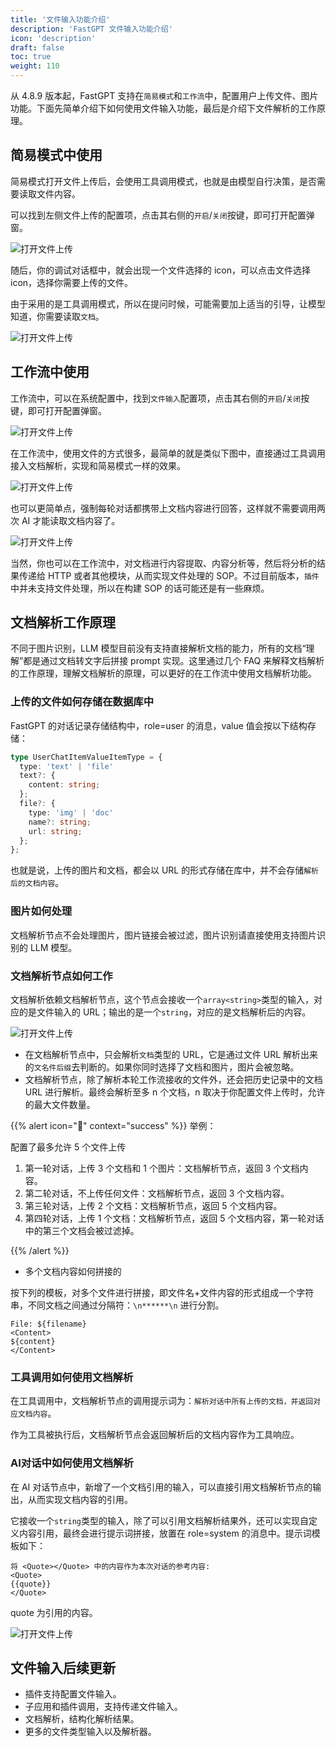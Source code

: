 ```yaml
---
title: '文件输入功能介绍'
description: 'FastGPT 文件输入功能介绍'
icon: 'description'
draft: false
toc: true
weight: 110
---
```


从 4.8.9 版本起，FastGPT 支持在`简易模式`和`工作流`中，配置用户上传文件、图片功能。下面先简单介绍下如何使用文件输入功能，最后是介绍下文件解析的工作原理。


## 简易模式中使用

简易模式打开文件上传后，会使用工具调用模式，也就是由模型自行决策，是否需要读取文件内容。

可以找到左侧文件上传的配置项，点击其右侧的`开启`/`关闭`按键，即可打开配置弹窗。

![打开文件上传](/imgs/fileinpu-1.png)

随后，你的调试对话框中，就会出现一个文件选择的 icon，可以点击文件选择 icon，选择你需要上传的文件。

由于采用的是工具调用模式，所以在提问时候，可能需要加上适当的引导，让模型知道，你需要读取`文档`。

![打开文件上传](/imgs/fileinpu-2.png)

## 工作流中使用

工作流中，可以在系统配置中，找到`文件输入`配置项，点击其右侧的`开启`/`关闭`按键，即可打开配置弹窗。

![打开文件上传](/imgs/fileinpu-4.jpg)

在工作流中，使用文件的方式很多，最简单的就是类似下图中，直接通过工具调用接入文档解析，实现和简易模式一样的效果。

![打开文件上传](/imgs/fileinpu-3.jpg)

也可以更简单点，强制每轮对话都携带上文档内容进行回答，这样就不需要调用两次 AI 才能读取文档内容了。

![打开文件上传](/imgs/fileinpu-5.jpg)

当然，你也可以在工作流中，对文档进行内容提取、内容分析等，然后将分析的结果传递给 HTTP 或者其他模块，从而实现文件处理的 SOP。不过目前版本，`插件`中并未支持文件处理，所以在构建 SOP 的话可能还是有一些麻烦。


## 文档解析工作原理

不同于图片识别，LLM 模型目前没有支持直接解析文档的能力，所有的文档“理解”都是通过文档转文字后拼接 prompt 实现。这里通过几个 FAQ 来解释文档解析的工作原理，理解文档解析的原理，可以更好的在工作流中使用文档解析功能。

### 上传的文件如何存储在数据库中

FastGPT 的对话记录存储结构中，role=user 的消息，value 值会按以下结构存储：

```ts
type UserChatItemValueItemType = {
  type: 'text' | 'file'
  text?: {
    content: string;
  };
  file?: {
    type: 'img' | 'doc'
    name?: string;
    url: string;
  };
};
```

也就是说，上传的图片和文档，都会以 URL 的形式存储在库中，并不会存储`解析后的文档内容`。

### 图片如何处理

文档解析节点不会处理图片，图片链接会被过滤，图片识别请直接使用支持图片识别的 LLM 模型。

### 文档解析节点如何工作

文档解析依赖文档解析节点，这个节点会接收一个`array<string>`类型的输入，对应的是文件输入的 URL；输出的是一个`string`，对应的是文档解析后的内容。

![打开文件上传](/imgs/fileinpu-6.jpg)

* 在文档解析节点中，只会解析`文档`类型的 URL，它是通过文件 URL 解析出来的`文名件后缀`去判断的。如果你同时选择了文档和图片，图片会被忽略。
* 文档解析节点，除了解析本轮工作流接收的文件外，还会把历史记录中的文档 URL 进行解析。最终会解析至多 n 个文档，n 取决于你配置文件上传时，允许的最大文件数量。

{{% alert icon="🤖" context="success" %}}
举例：

配置了最多允许 5 个文件上传

1. 第一轮对话，上传 3 个文档和 1 个图片：文档解析节点，返回 3 个文档内容。
2. 第二轮对话，不上传任何文件：文档解析节点，返回 3 个文档内容。
3. 第三轮对话，上传 2 个文档：文档解析节点，返回 5 个文档内容。
4. 第四轮对话，上传 1 个文档：文档解析节点，返回 5 个文档内容，第一轮对话中的第三个文档会被过滤掉。

{{% /alert %}}

* 多个文档内容如何拼接的

按下列的模板，对多个文件进行拼接，即文件名+文件内容的形式组成一个字符串，不同文档之间通过分隔符：`\n******\n` 进行分割。

```
File: ${filename}
<Content>
${content}
</Content>
```

### 工具调用如何使用文档解析

在工具调用中，文档解析节点的调用提示词为：`解析对话中所有上传的文档，并返回对应文档内容`。

作为工具被执行后，文档解析节点会返回解析后的文档内容作为工具响应。

### AI对话中如何使用文档解析

在 AI 对话节点中，新增了一个文档引用的输入，可以直接引用文档解析节点的输出，从而实现文档内容的引用。

它接收一个`string`类型的输入，除了可以引用文档解析结果外，还可以实现自定义内容引用，最终会进行提示词拼接，放置在 role=system 的消息中。提示词模板如下：

```
将 <Quote></Quote> 中的内容作为本次对话的参考内容:
<Quote>
{{quote}}
</Quote>
```

quote 为引用的内容。

![打开文件上传](/imgs/fileinpu-7.jpg)

## 文件输入后续更新

* 插件支持配置文件输入。
* 子应用和插件调用，支持传递文件输入。
* 文档解析，结构化解析结果。
* 更多的文件类型输入以及解析器。